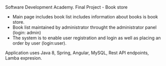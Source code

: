 Software Development Academy. Final Project - Book store

* Main page includes book list includes information about books is book store.
* Book list maintained by administrator throught the administrator panel (login: admin)
* The system is to enable user registration and login as well as placing an order by user (login:user).

Application uses Java 8, Spring, Angular, MySQL, Rest API endpoints, Lamba expresion.

